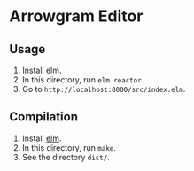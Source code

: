 # Arrowgram Editor

## Usage

1. Install [elm](https://guide.elm-lang.org/install.html).
2. In this directory, run `elm reactor`.
3. Go to `http://localhost:8000/src/index.elm`.

## Compilation

1. Install [elm](https://guide.elm-lang.org/install.html).
2. In this directory, run `make`.
3. See the directory `dist/`.
